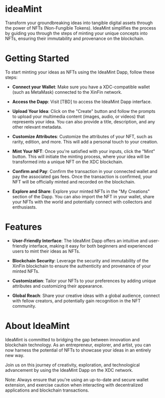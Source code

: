 # ideaMint
Transform your groundbreaking ideas into tangible digital assets through the power of NFTs (Non-Fungible Tokens).
IdeaMint simplifies the process by guiding you through the steps of minting your unique concepts into NFTs, ensuring their immutability and provenance on the blockchain.

# Getting Started
To start minting your ideas as NFTs using the IdeaMint Dapp, follow these steps:

- **Connect your Wallet**: Make sure you have a XDC-compatible wallet (such as MetaMask) connected to the XinFin network.

- **Access the Dapp**: Visit [TBD] to access the IdeaMint Dapp interface.

- **Upload Your Idea**: Click on the "Create" button and follow the prompts to upload your multimedia content (images, audio, or videos) that represents your idea. You can also provide a title, description, and any other relevant metadata.

- **Customize Attributes**: Customize the attributes of your NFT, such as rarity, edition, and more. This will add a personal touch to your creation.

- **Mint Your NFT**: Once you're satisfied with your inputs, click the "Mint" button. This will initiate the minting process, where your idea will be transformed into a unique NFT on the XDC blockchain.

- **Confirm and Pay**: Confirm the transaction in your connected wallet and pay the associated gas fees. Once the transaction is confirmed, your NFT will be officially minted and recorded on the blockchain.

- **Explore and Share**: Explore your minted NFTs in the "My Creations" section of the Dapp. You can also import the NFT in your wallet, share your NFTs with the world and potentially connect with collectors and enthusiasts.


# Features
- **User-Friendly Interface**: The IdeaMint Dapp offers an intuitive and user-friendly interface, making it easy for both beginners and experienced users to mint their ideas as NFTs.

- **Blockchain Security**: Leverage the security and immutability of the XinFin blockchain to ensure the authenticity and provenance of your minted NFTs.

- **Customization**: Tailor your NFTs to your preferences by adding unique attributes and customizing their appearance.

- **Global Reach**: Share your creative ideas with a global audience, connect with fellow creators, and potentially gain recognition in the NFT community.



# About IdeaMint
IdeaMint is committed to bridging the gap between innovation and blockchain technology. As an entrepreneur, explorer, and artist, you can now harness the potential of NFTs to showcase your ideas in an entirely new way.

Join us on this journey of creativity, exploration, and technological advancement by using the IdeaMint Dapp on the XDC network.

Note: Always ensure that you're using an up-to-date and secure wallet extension, and exercise caution when interacting with decentralized applications and blockchain transactions.
